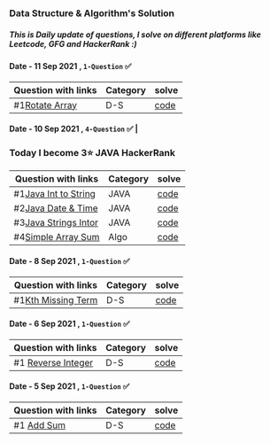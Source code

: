 ### Data Structure & Algorithm's Solution 
##### This is Daily update of questions, I solve on different platforms like Leetcode, GFG and HackerRank :)

#### Date - 11 Sep 2021 , ` 1-Question ` ✅
|           Question with links                                                     | Category   | solve         
|-----------------------------------------------------------------------------------| ---------- |----------------------
| #1[Rotate Array](https://leetcode.com/problems/rotate-array/)                     |  D-S       |  [code](https://github.com/akhilsharmaa/Daily-Practice-QA/blob/master/LeetCode/Rotate%20Array/rotateArray.cpp)    


#### Date - 10 Sep 2021 , ` 4-Question ` ✅ |
### Today I become 3⭐ JAVA HackerRank
|           Question with links                                                             | Category   | solve         
|-------------------------------------------------------------------------------------------| ---------- |----------------------
| #1[Java Int to String](https://www.hackerrank.com/challenges/java-int-to-string/problem)  |  JAVA      |  [code](https://github.com/akhilsharmaa/Data-Structure-Algo-QA/blob/master/HackerRank%20Question/JavaIntToString.java)    
| #2[Java Date & Time](https://www.hackerrank.com/challenges/java-date-and-time/problem)       |  JAVA      |  [code](https://github.com/akhilsharmaa/Data-Structure-Algo-QA/blob/master/HackerRank%20Question/javaDateAndTime.java)        
| #3[Java Strings Intor](https://www.hackerrank.com/challenges/java-strings-introduction/)  |  JAVA      |  [code](https://github.com/akhilsharmaa/Data-Structure-Algo-QA/blob/master/HackerRank%20Question/Java%20String%20Intro/Solution.java)    
| #4[Simple Array Sum](https://www.hackerrank.com/challenges/simple-array-sum/) |  Algo |  [code](https://github.com/akhilsharmaa/Data-Structure-Algo-QA/blob/master/HackerRank%20Question/Simple%20Array%20Sum/Solution.java)    



#### Date - 8 Sep 2021 , ` 1-Question ` ✅
|           Question with links                                                     | Category   | solve         
|-----------------------------------------------------------------------------------| ---------- |----------------------
| #1[Kth Missing Term](https://leetcode.com/problems/kth-missing-positive-number/)  |  D-S      |  [code](https://github.com/akhilsharmaa/Data-Structure-Algo-QA/edit/master/LeetCode/Kth%20Missing%20Term/kthMissingTerm.cpp)    



#### Date - 6 Sep 2021 , ` 1-Question ` ✅
|           Question with links                                                     | Category   | solve         
|-----------------------------------------------------------------------------------| ---------- |----------------------
|          #1 [Reverse Integer](https://leetcode.com/problems/reverse-integer/)     |  D-S       |  [code](https://github.com/akhilsharmaa/Data-Structure-Algo-QA/blob/master/LeetCode/Reverse%20Integer/reverse_%5Dinteger.cpp)     




#### Date - 5 Sep 2021 , ` 1-Question ` ✅
|           Question with links                                                     |  Category      | solve         
|-----------------------------------------------------------------------------------|----------------|----------------------
|          #1 [Add Sum](https://leetcode.com/problems/two-sum/)                     |   D-S          | [code](https://github.com/akhilsharmaa/Data-Structure-Algo-Q-A/blob/master/LeetCode/Two%20Sum%20/two_sum.cpp)     





